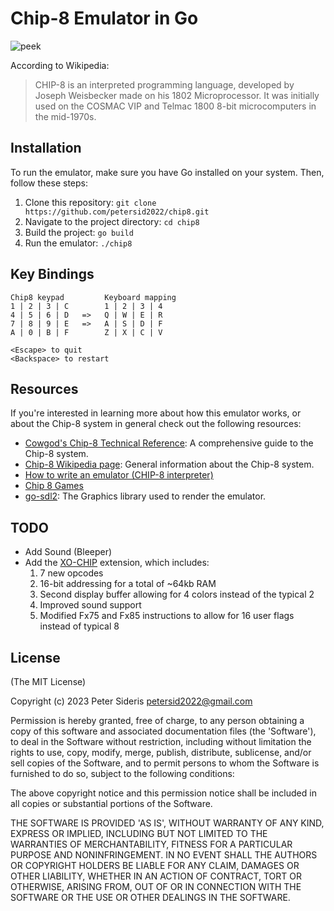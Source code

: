 # Chip-8 Emulator in Go
![peek](https://github.com/petersid2022/chip8/assets/49149872/1d05daca-fc79-489e-a888-388f961c24ab)

According to Wikipedia:
> CHIP-8 is an interpreted programming language, developed by Joseph Weisbecker made on his 1802 Microprocessor. It was initially used on the COSMAC VIP and Telmac 1800 8-bit microcomputers in the mid-1970s.

## Installation

To run the emulator, make sure you have Go installed on your system. Then, follow these steps:

1. Clone this repository: ```git clone https://github.com/petersid2022/chip8.git```
2. Navigate to the project directory: ```cd chip8```
3. Build the project: ```go build```
4. Run the emulator: ```./chip8```

## Key Bindings

```
Chip8 keypad         Keyboard mapping
1 | 2 | 3 | C        1 | 2 | 3 | 4
4 | 5 | 6 | D   =>   Q | W | E | R
7 | 8 | 9 | E   =>   A | S | D | F
A | 0 | B | F        Z | X | C | V
```

```
<Escape> to quit
<Backspace> to restart
```


## Resources

If you're interested in learning more about how this emulator works, or about the Chip-8 system in general check out the following resources:

* [Cowgod's Chip-8 Technical Reference](http://devernay.free.fr/hacks/chip8/C8TECH10.HTM): A comprehensive guide to the Chip-8 system.
* [Chip-8 Wikipedia page](https://en.wikipedia.org/wiki/CHIP-8): General information about the Chip-8 system.
* [How to write an emulator (CHIP-8 interpreter)](http://www.multigesture.net/articles/how-to-write-an-emulator-chip-8-interpreter/)
* [Chip 8 Games](https://johnearnest.github.io/chip8Archive/)
* [go-sdl2](https://github.com/veandco/go-sdl2): The Graphics library used to render the emulator.

## TODO

* Add Sound (Bleeper)
* Add the [XO-CHIP](https://johnearnest.github.io/Octo/docs/XO-ChipSpecification.html) extension, which includes:
    1. 7 new opcodes
    2. 16-bit addressing for a total of ~64kb RAM
    3. Second display buffer allowing for 4 colors instead of the typical 2
    4. Improved sound support
    5. Modified Fx75 and Fx85 instructions to allow for 16 user flags instead of typical 8

## License

(The MIT License)

Copyright (c) 2023 Peter Sideris petersid2022@gmail.com

Permission is hereby granted, free of charge, to any person obtaining a copy of this software and associated documentation files (the 'Software'), to deal in the Software without restriction, including without limitation the rights to use, copy, modify, merge, publish, distribute, sublicense, and/or sell copies of the Software, and to permit persons to whom the Software is furnished to do so, subject to the following conditions:

The above copyright notice and this permission notice shall be included in all copies or substantial portions of the Software.

THE SOFTWARE IS PROVIDED 'AS IS', WITHOUT WARRANTY OF ANY KIND, EXPRESS OR IMPLIED, INCLUDING BUT NOT LIMITED TO THE WARRANTIES OF MERCHANTABILITY, FITNESS FOR A PARTICULAR PURPOSE AND NONINFRINGEMENT. IN NO EVENT SHALL THE AUTHORS OR COPYRIGHT HOLDERS BE LIABLE FOR ANY CLAIM, DAMAGES OR OTHER LIABILITY, WHETHER IN AN ACTION OF CONTRACT, TORT OR OTHERWISE, ARISING FROM, OUT OF OR IN CONNECTION WITH THE SOFTWARE OR THE USE OR OTHER DEALINGS IN THE SOFTWARE.
